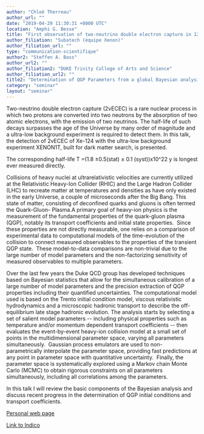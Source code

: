 ```yaml
---
author: "Chloé Therreau"
author_url: ""
date: "2019-04-29 11:30:31 +0000 UTC"
location: "Amphi G. Besse"
title: "First observation of two-neutrino double electron capture in 124Xe with XENON1T"
author_filiation: "Subatech (équipe Xenon)"
author_filiation_url: ""
type: "communication-scientifique"
author2: "Steffen A. Bass"
author_url2: ""
author_filiation2: "DUKE Trinity College of Arts and Science"
author_filiation_url2: ""
title2: "Determination of QGP Parameters from a global Bayesian analysis"
category: "seminar" 
layout: "seminar"
---
```










Two-neutrino double electron capture (2vECEC) is a rare nuclear process in which two protons are converted into two neutrons by the absorption of two atomic electrons, with the emission of two neutrinos. The half-life of such decays surpasses the age of the Universe by many order of magnitude and a ultra-low background experiment is required to detect them. In this talk, the detection of 2vECEC of Xe-124 with the ultra-low background experiment XENON1T, built for dark matter search, is presented.

The corresponding half-life T =(1.8 ±0.5(stat) ± 0.1 (syst))x10^22 y is longest ever measured directly.










<!-- SUMMARY2 -->


Collisions of heavy nuclei at ultrarelativistic velocities are currently utilized at the Relativistic Heavy-Ion Collider (RHIC) and the Large Hadron Collider (LHC) to recreate matter at temperatures and densities as have only existed in the early Universe, a couple of microseconds after the Big Bang. This state of matter, consisting of deconfined quarks and gluons is often termed the Quark-Gluon- Plasma.A primary goal of heavy-ion physics is the measurement of the fundamental properties of the quark-gluon plasma (QGP), notably its transport coefficients and initial state properties.  Since these properties are not directly measurable, one relies on a comparison of experimental data to computational models of the time-evolution of the collision to connect measured observables to the properties of the transient QGP state.  These model-to-data comparisons are non-trivial due to the large number of model parameters and the non-factorizing sensitivity of measured observables to multiple parameters.



Over the last few years the Duke QCD group has developed techniques based on Bayesian statistics that allow for the simultaneous calibration of a large number of model parameters and the precision extraction of QGP properties including their quantified uncertainties. The computational model used is based on the Trento initial condition model, viscous relativistic hydrodynamics and a microscopic hadronic transport to describe the off-equilibrium late stage hadronic evolution. The analysis starts by selecting a set of salient model parameters -- including physical properties such as temperature and/or momentum dependent transport coefficients -- then evaluates the event-by-event heavy-ion collision model at a small set of points in the multidimensional parameter space, varying all parameters simultaneously.  Gaussian process emulators are used to non-parametrically interpolate the parameter space, providing fast predictions at any point in parameter space with quantitative uncertainty.  Finally, the parameter space is systematically explored using a Markov chain Monte Carlo (MCMC) to obtain rigorous constraints on all parameters simultaneously, including all correlations among the parameters.



In this talk I will review the basic components of the Bayesian analysis and discuss recent progress in the determination of QGP initial conditions and transport coefficients.


[Personal web page](https://phy.duke.edu/people/steffen-bass)

[Link to Indico](https://indico.in2p3.fr/event/19034/)
